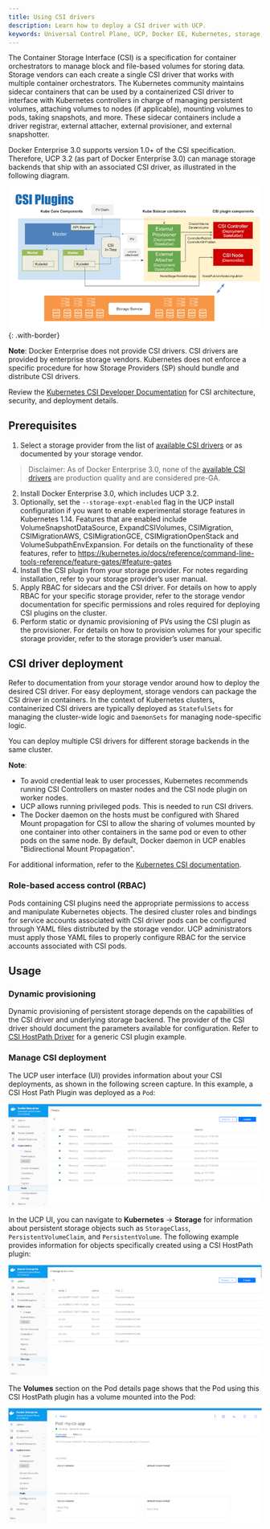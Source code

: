 ```yaml
---
title: Using CSI drivers
description: Learn how to deploy a CSI driver with UCP.
keywords: Universal Control Plane, UCP, Docker EE, Kubernetes, storage, volume
---
```


The Container Storage Interface (CSI) is a specification for container orchestrators to manage block and file-based 
volumes for storing data. Storage vendors can each create a single CSI driver that works with multiple 
container orchestrators. The Kubernetes community maintains sidecar containers that can be used by a containerized 
CSI driver to interface with Kubernetes controllers in charge of managing persistent volumes, attaching volumes to 
nodes (if applicable), mounting volumes to pods, taking snapshots, and more. These sidecar containers include 
a driver registrar, external attacher, external provisioner, and external snapshotter.

Docker Enterprise 3.0 supports version 1.0+ of the CSI specification. Therefore, UCP 3.2 (as part of Docker Enterprise 3.0) can manage storage backends that ship with an associated CSI driver, as illustrated in the following diagram.

![Kubernetes and CSI components](/ee/ucp/images/csi-plugins.png){: .with-border}

**Note**: Docker Enterprise does not provide CSI drivers. CSI drivers are provided by enterprise storage vendors. 
Kubernetes does not enforce a specific procedure for how Storage Providers (SP) should bundle and distribute CSI drivers.

Review the [Kubernetes CSI Developer Documentation](https://kubernetes-csi.github.io/docs/) for CSI architecture, 
security, and deployment details.

## Prerequisites

1. Select a storage provider from the list of [available CSI drivers](https://kubernetes-csi.github.io/docs/drivers.html) 
or as documented by your storage vendor. 

> Disclaimer: As of Docker Enterprise 3.0, none of the [available CSI drivers](https://kubernetes-csi.github.io/docs/drivers.html) 
are production quality and are considered pre-GA. 

2. Install Docker Enterprise 3.0, which includes UCP 3.2. 
3. Optionally, set the `--storage-expt-enabled` flag in the UCP install configuration if you want to enable
experimental storage features in Kubernetes 1.14. Features that are enabled include VolumeSnapshotDataSource,
ExpandCSIVolumes, CSIMigration, CSIMigrationAWS, CSIMigrationGCE, CSIMigrationOpenStack and VolumeSubpathEnvExpansion.
For details on the functionality of these features, refer to
https://kubernetes.io/docs/reference/command-line-tools-reference/feature-gates/#feature-gates
4. Install the CSI plugin from your storage provider. For notes regarding installation, refer to your 
storage provider’s user manual.
5. Apply RBAC for sidecars and the CSI driver. For details on how to apply RBAC for your specific storage provider, 
refer to the storage vendor documentation for specific permissions and roles required for deploying CSI plugins 
on the cluster.
6. Perform static or dynamic provisioning of PVs using the CSI plugin as the provisioner. For details on how 
to provision volumes for your specific storage provider, refer to the storage provider’s user manual.

## CSI driver deployment
Refer to documentation from your storage vendor around how to deploy the desired CSI driver. 
For easy deployment, storage vendors can package the CSI driver in containers. In the context of 
Kubernetes clusters, containerized CSI drivers are typically deployed as `StatefulSets` for 
managing the cluster-wide logic and `DaemonSets` for managing node-specific logic.

You can deploy multiple CSI drivers for different storage backends in the same cluster.

**Note**: 

- To avoid credential leak to user processes, Kubernetes recommends running CSI Controllers on master nodes and the CSI node plugin on worker nodes. 
- UCP allows running privileged pods. This is needed to run CSI drivers.
- The Docker daemon on the hosts must be configured with Shared Mount propagation for CSI to allow the sharing of volumes mounted by one container into other containers in the same pod or even to other pods on the same node. By default, Docker daemon in UCP enables "Bidirectional Mount Propagation".

For additional information, refer to the [Kubernetes CSI documentation](https://kubernetes-csi.github.io/docs/deploying.html).

### Role-based access control (RBAC)
Pods containing CSI plugins need the appropriate permissions to access and manipulate Kubernetes objects. 
The desired cluster roles and bindings for service accounts associated with CSI driver pods can be configured 
through YAML files distributed by the storage vendor. UCP administrators must apply those YAML files to 
properly configure RBAC for the service accounts associated with CSI pods.

## Usage 

### Dynamic provisioning

Dynamic provisioning of persistent storage depends on the capabilities of the CSI driver and underlying storage backend. The provider of the CSI driver should document the parameters available for configuration. 
Refer to [CSI HostPath Driver](https://github.com/kubernetes-csi/csi-driver-host-path) for a generic CSI plugin example.

### Manage CSI deployment
The UCP user interface (UI) provides information about your CSI deployments, as shown in the following screen capture. In this example, a CSI Host Path Plugin was deployed as a `Pod`:

![UCP UI with CSI host plugin](/ee/ucp/images/csi-host-path-plugin.png)

In the UCP UI, you can navigate to **Kubernetes** -> **Storage** for information about persistent storage objects such as `StorageClass`, `PersistentVolumeClaim`, and `PersistentVolume`. The following example provides information for objects specifically created using a CSI HostPath plugin:

![UCP UI with persistent storage object information](/ee/ucp/images/persistent-storage-object.png)

The **Volumes** section on the Pod details page shows that the Pod using this CSI HostPath plugin has a volume mounted into the Pod:

![UCP UI with CSI volume mount information](/ee/ucp/images/csi-volume-mounted.png)
